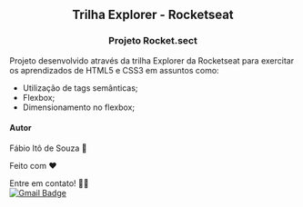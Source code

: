 <h2 align=center>
Trilha Explorer - Rocketseat
</h2>

<h3 align=center>
Projeto Rocket.sect
</h3>

<p>Projeto desenvolvido através da trilha Explorer da Rocketseat para exercitar os aprendizados de HTML5 e CSS3 em assuntos como: </p>

<ul>
  <li>Utilização de tags semânticas;</li>
  <li>Flexbox;</li>
  <li>Dimensionamento no flexbox;</li>
</ul>

<h4>Autor</h4>

Fábio Itô de Souza 🚀

Feito com ❤️

Entre em contato! 👋🏽 <br>
[![Gmail Badge](https://img.shields.io/badge/-Gmail-c14438?style=flat-square&logo=Gmail&logoColor=white&link=mailto:seu_email)](mailto:fabioito3@gmail.com)
